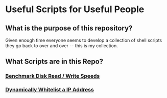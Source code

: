 # Useful Scripts for Useful People

## What is the purpose of this repository?

Given enough time everyone seems to develop a collection of shell scripts
they go back to over and over -- this is my collection.

## What Scripts are in this Repo?

### [Benchmark Disk Read / Write Speeds](./Disk-Benchmark/disk_benchmark.md)


### [Dynamically Whitelist a IP Address](./Dynamic-Whitelist/dynamic_whitelist.md)
